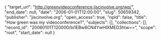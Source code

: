 {
  "target_url": "http://greenvideoconference.jiscinvolve.org/wp/", 
  "end_date": null, 
  "date": "2006-01-01T12:00:00", 
  "slug": 50659342, 
  "publisher": "jiscinvolve.org", 
  "open_access": true, 
  "npld": false, 
  "title": "How green was my videoconference?", 
  "subjects": [], 
  "collections": [], 
  "record_id": "20060101T120000/bi1EBw8CN4YwHlXMED3htw==", 
  "scope": "root", 
  "start_date": null
}

